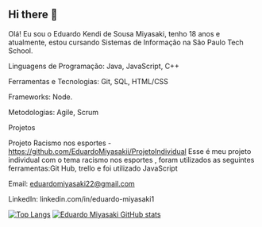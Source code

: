 ## Hi there 👋
Olá! Eu sou o Eduardo Kendi de Sousa Miyasaki, tenho 18 anos e atualmente, estou cursando Sistemas de Informação na São Paulo Tech School.

Linguagens de Programação: Java, JavaScript, C++                                         

Ferramentas e Tecnologias: Git, SQL, HTML/CSS

Frameworks: Node.

Metodologias: Agile, Scrum

Projetos

Projeto Racismo nos esportes - https://github.com/EduardoMiyasakii/ProjetoIndividual
Esse é meu projeto individual com o tema racismo nos esportes , foram utilizados as seguintes ferramentas:Git Hub, trello
e foi utilizado JavaScript

Email: eduardomiyasaki22@gmail.com

LinkedIn: linkedin.com/in/eduardo-miyasaki1

[![Top Langs](https://github-readme-stats.vercel.app/api?username=EduardoMiyasaki&theme=algolia&show_icons=true)](https://github.com/EduardoMiyasaki)
[![Eduardo Miyasaki GitHub stats](https://github-readme-stats.vercel.app/api/top-langs?username=EduardoMiyasaki&hide=html,scss,css,javascript&theme=algolia&show_icons=true)](https://github.com/EduardoMiyasaki) 


<!--
**EduardoMiyasaki/EduardoMiyasaki** is a ✨ _special_ ✨ repository because its `README.md` (this file) appears on your GitHub profile.

Here are some ideas to get you started:

- 🔭 I’m currently working on ...
- 🌱 I’m currently learning ...
- 👯 I’m looking to collaborate on ...
- 🤔 I’m looking for help with ...
- 💬 Ask me about ...
- 📫 How to reach me: ...
- 😄 Pronouns: ...
- ⚡ Fun fact: ...
-->
